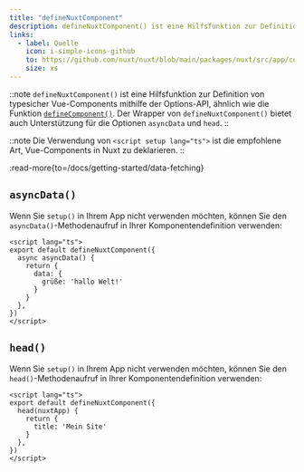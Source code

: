 ```yaml
---
title: "defineNuxtComponent"
description: defineNuxtComponent() ist eine Hilfsfunktion zur Definition von typesicher Vue-Components mit der Options-API.
links:
  - label: Quelle
    icon: i-simple-icons-github
    to: https://github.com/nuxt/nuxt/blob/main/packages/nuxt/src/app/composables/component.ts
    size: xs
---
```


::note
`defineNuxtComponent()` ist eine Hilfsfunktion zur Definition von typesicher Vue-Components mithilfe der Options-API, ähnlich wie die Funktion [`defineComponent()`](https://vuejs.org/api/general.html#definecomponent). Der Wrapper von `defineNuxtComponent()` bietet auch Unterstützung für die Optionen `asyncData` und `head`.
::

::note
Die Verwendung von `<script setup lang="ts">` ist die empfohlene Art, Vue-Components in Nuxt zu deklarieren.
::

:read-more{to=/docs/getting-started/data-fetching}

## `asyncData()`

Wenn Sie `setup()` in Ihrem App nicht verwenden möchten, können Sie den `asyncData()`-Methodenaufruf in Ihrer Komponentendefinition verwenden:

```vue [pages/index.vue]
<script lang="ts">
export default defineNuxtComponent({
  async asyncData() {
    return {
      data: {
        grüße: 'hallo Welt!'
      }
    }
  },
})
</script>
```

## `head()`

Wenn Sie `setup()` in Ihrem App nicht verwenden möchten, können Sie den `head()`-Methodenaufruf in Ihrer Komponentendefinition verwenden:

```vue [pages/index.vue]
<script lang="ts">
export default defineNuxtComponent({
  head(nuxtApp) {
    return {
      title: 'Mein Site'
    }
  },
})
</script>
```